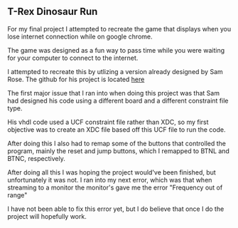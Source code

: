 ## T-Rex Dinosaur Run

For my final project I attempted to recreate the game that displays when you lose internet connection while on google chrome.

The game was designed as a fun way to pass time while you were waiting for your computer to connect to the internet.

I attempted to recreate this by utlizing a version already designed by Sam Rose. The github for his project is located [here](https://github.com/samrose3/trex-runner)

The first major issue that I ran into when doing this project was that Sam had designed his code using a different board and a different constraint file type.

His vhdl code used a UCF constraint file rather than XDC, so my first objective was to create an XDC file based off this UCF file to run the code. 

After doing this I also had to remap some of the buttons that controlled the program, mainly the reset and jump buttons, which I remapped to BTNL and BTNC, respectively. 

After doing all this I was hoping the project would've been finished, but unfortunately it was not. I ran into my next error, which was that when streaming to a monitor the monitor's gave me the error "Frequency out of range"

I have not been able to fix this error yet, but I do believe that once I do the project will hopefully work.
